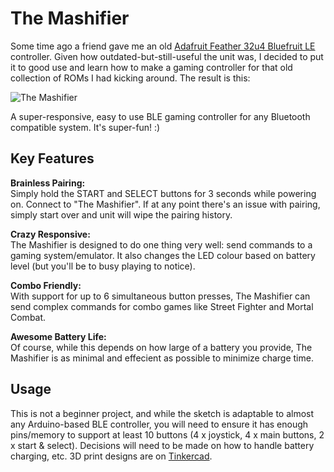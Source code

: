 # The Mashifier

Some time ago a friend gave me an old [Adafruit Feather 32u4 Bluefruit LE](https://www.adafruit.com/product/2829) controller. Given how outdated-but-still-useful the unit was, I decided to put it to good use and learn how to make a gaming controller for that old collection of ROMs I had kicking around. The result is this:

<img alt="The Mashifier" src="/img/the-mashifier.jpg"/><br/>

A super-responsive, easy to use BLE gaming controller for any Bluetooth compatible system. It's super-fun! :)

## Key Features

**Brainless Pairing:**  
Simply hold the START and SELECT buttons for 3 seconds while powering on. Connect to "The Mashifier". If at any point there's an issue with pairing, simply start over and unit will wipe the pairing history.

**Crazy Responsive:**  
The Mashifier is designed to do one thing very well: send commands to a gaming system/emulator. It also changes the LED colour based on battery level (but you'll be to busy playing to notice).

**Combo Friendly:**  
With support for up to 6 simultaneous button presses, The Mashifier can send complex commands for combo games like Street Fighter and Mortal Combat.

**Awesome Battery Life:**  
Of course, while this depends on how large of a battery you provide, The Mashifier is as minimal and effecient as possible to minimize charge time.

## Usage

This is not a beginner project, and while the sketch is adaptable to almost any Arduino-based BLE controller, you will need to ensure it has enough pins/memory to support at least 10 buttons (4 x joystick, 4 x main buttons, 2 x start & select). Decisions will need to be made on how to handle battery charging, etc. 3D print designs are on [Tinkercad](https://www.tinkercad.com/things/hxekYVrqBbI).